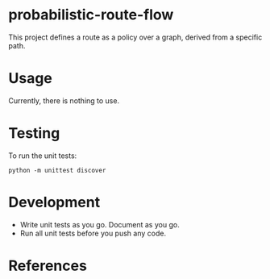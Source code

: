 # probabilistic-route-flow
This project defines a route as a policy over a graph, derived from
a specific path.

Usage
====
Currently, there is nothing to use.
    
Testing
====
To run the unit tests:

    python -m unittest discover

Development
====
* Write unit tests as you go. Document as you go.
* Run all unit tests before you push any code.

References
====
